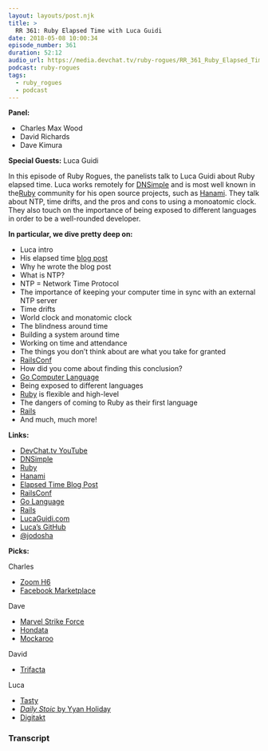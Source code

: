 ```yaml
---
layout: layouts/post.njk
title: >
  RR 361: Ruby Elapsed Time with Luca Guidi
date: 2018-05-08 10:00:34
episode_number: 361
duration: 52:12
audio_url: https://media.devchat.tv/ruby-rogues/RR_361_Ruby_Elapsed_Time_with_Luca_Guidi.mp3
podcast: ruby-rogues
tags:
  - ruby_rogues
  - podcast
---
```


**Panel:**

- Charles Max Wood
- David Richards
- Dave Kimura

**Special Guests:** Luca Guidi

In this episode of Ruby Rogues, the panelists talk to Luca Guidi about Ruby elapsed time. Luca works remotely for [DNSimple](https://dnsimple.com/) and is most well known in the[Ruby](https://www.ruby-lang.org/en/) community for his open source projects, such as [Hanami](http://hanamirb.org/). They talk about NTP, time drifts, and the pros and cons to using a monoatomic clock. They also touch on the importance of being exposed to different languages in order to be a well-rounded developer.

**In particular, we dive pretty deep on:**

- Luca intro
- His elapsed time [blog post](https://blog.dnsimple.com/2018/03/elapsed-time-with-ruby-the-right-way/)
- Why he wrote the blog post
- What is NTP?
- NTP = Network Time Protocol
- The importance of keeping your computer time in sync with an external NTP server
- Time drifts
- World clock and monatomic clock
- The blindness around time
- Building a system around time
- Working on time and attendance
- The things you don’t think about are what you take for granted
- [RailsConf](https://railsconf.com/)
- How did you come about finding this conclusion?
- [Go Computer Language](http://wl.english.purdue.edu/owl/resource/560/07/)
- Being exposed to different languages
- [Ruby](https://www.ruby-lang.org/en/) is flexible and high-level
- The dangers of coming to Ruby as their first language
- [Rails](http://rubyonrails.org/)
- And much, much more!

**Links:**

- [DevChat.tv YouTube](https://www.youtube.com/c/devchattv)
- [DNSimple](https://dnsimple.com/)
- [Ruby](https://www.ruby-lang.org/en/)
- [Hanami](http://hanamirb.org/)
- [Elapsed Time Blog Post](https://blog.dnsimple.com/2018/03/elapsed-time-with-ruby-the-right-way/)
- [RailsConf](https://railsconf.com/)
- [Go Language](http://wl.english.purdue.edu/owl/resource/560/07/)
- [Rails](http://rubyonrails.org/)
- [LucaGuidi.com](https://lucaguidi.com/)
- [Luca’s GitHub](https://github.com/jodosha)
- [@jodosha](https://twitter.com/jodosha?lang=en)

**Picks:**

Charles

- [Zoom H6](https://www.amazon.com/Zoom-H6-Six-Track-Portable-Recorder/dp/B00DFU9BRK)
- [Facebook Marketplace](https://www.facebook.com/marketplace/112770598734988/?launch_creation=0)

Dave

- [Marvel Strike Force](https://marvelstrikeforce.com/en/)
- [Hondata](https://www.hondata.com/)
- [Mockaroo](https://mockaroo.com/)

David

- [Trifacta](https://www.trifacta.com/)

Luca

- [Tasty](https://tasty.co/)
- [_Daily Stoic_ by Yyan Holiday](https://dailystoic.com/)
- [Digitakt](https://www.elektron.se/products/digitakt/)

### Transcript
